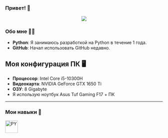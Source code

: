 ### Привет! 👋
<div align="center">
  <img src="https://media0.giphy.com/media/v1.Y2lkPTc5MGI3NjExaTZpZmhvY2x0NGlodXNveDR3NmduYmw0cGN0ZWU4cGk4YjBrNzdiMSZlcD12MV9pbnRlcm5hbF9naWZfYnlfaWQmY3Q9Zw/TxjOEVUWq5RTy/giphy.gif"/>
</div>

### Обо мне 👩‍💻
* **Python**: Я занимаюсь разработкой на Python в течение 1 года.
* **GitHub**: Начал использовать GitHub недавно.

## Моя конфигурация ПК 🖥️
* **Процессор**: Intel Core i5-10300H
* **Видеокарта**: NVIDIA GeForce GTX 1650 Ti
* **ОЗУ**: 8 Gigabyte
* Я использую ноутбук Asus Tuf Gaming F17 + ПК
---

### Мои навыки 🔧
<div>
<img src="(https://raw.githubusercontent.com/tandpfun/skill-icons/65dea6c4eaca7da319e552c09f4cf5a9a8dab2c8/icons/Python-Dark.svg)"  title="PY" alt="PY" width="40" height="40"/>&nbsp;
  <div>

